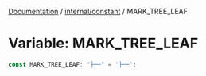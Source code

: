 [Documentation](../../../index.md) / [internal/constant](../index.md) / MARK\_TREE\_LEAF

# Variable: MARK\_TREE\_LEAF

```ts
const MARK_TREE_LEAF: "├──" = '├──';
```
